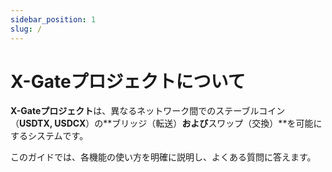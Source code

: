 ```yaml
---
sidebar_position: 1
slug: /
---
```


# X-Gateプロジェクトについて

**X-Gateプロジェクト**は、異なるネットワーク間でのステーブルコイン（**USDTX, USDCX**）の**ブリッジ（転送）**および**スワップ（交換）**を可能にするシステムです。

このガイドでは、各機能の使い方を明確に説明し、よくある質問に答えます。